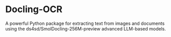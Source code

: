 # Docling-OCR
A powerful Python package for extracting text from images and documents using the ds4sd/SmolDocling-256M-preview advanced LLM-based models.
